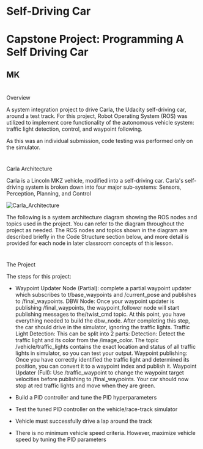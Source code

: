 # **Self-Driving Car**
# **Capstone Project: Programming A Self Driving Car**

## MK

#
Overview

A system integration project to drive Carla, the Udacity self-driving car, around a test track. For this project, Robot Operating System (ROS) was utilized to implement core functionality of the autonomous vehicle system: traffic light detection, control, and waypoint following. 

As this was an individual submission, code testing was performed only on the simulator.

[//]: # (Image References)

[image1]: ./Writeup_IV/Carla_Architecture.png "Carla_Architecture"


#
Carla Architecture

Carla is a Lincoln MKZ vehicle, modified into a self-driving car. Carla's self-driving system is broken down into four major sub-systems: Sensors, Perception, Planning, and Control

![][image1]

The following is a system architecture diagram showing the ROS nodes and topics used in the project. You can refer to the diagram throughout the project as needed. The ROS nodes and topics shown in the diagram are described briefly in the Code Structure section below, and more detail is provided for each node in later classroom concepts of this lesson.

#
The Project

The steps for this project:

* Waypoint Updater Node (Partial): complete a partial waypoint updater which subscribes to t/base_waypoints and /current_pose and publishes to /final_waypoints.
DBW Node: Once your waypoint updater is publishing /final_waypoints, the waypoint_follower node will start publishing messages to the/twist_cmd topic. At this point, you have everything needed to build the dbw_node. After completing this step, the car should drive in the simulator, ignoring the traffic lights.
Traffic Light Detection: This can be split into 2 parts:
Detection: Detect the traffic light and its color from the /image_color. The topic /vehicle/traffic_lights contains the exact location and status of all traffic lights in simulator, so you can test your output.
Waypoint publishing: Once you have correctly identified the traffic light and determined its position, you can convert it to a waypoint index and publish it.
Waypoint Updater (Full): Use /traffic_waypoint to change the waypoint target velocities before publishing to /final_waypoints. Your car should now stop at red traffic lights and move when they are green.

* Build a PID controller and tune the PID hyperparameters
* Test the tuned PID controller on the vehicle/race-track simulator
* Vehicle must successfully drive a lap around the track
* There is no minimum vehicle speed criteria. However, maximize vehicle speed by tuning the PID parameters
